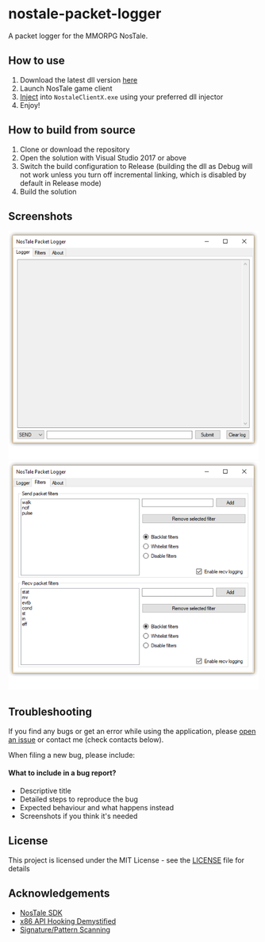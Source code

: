 # nostale-packet-logger
A packet logger for the MMORPG NosTale.

## How to use
1. Download the latest dll version [here](https://github.com/Gilgames000/nostale-packet-logger/releases)
2. Launch NosTale game client
3. [Inject](https://www.google.com/search?q=how+to+inject+a+dll) into `NostaleClientX.exe`
using your preferred dll injector
4. Enjoy!

## How to build from source
1. Clone or download the repository
2. Open the solution with Visual Studio 2017 or above
3. Switch the build configuration to Release (building the dll as Debug will not work
unless you turn off  incremental linking, which is disabled by default in Release mode)
4. Build the solution

## Screenshots
![](screenshots/logger.png)
![](screenshots/filters.png)

## Troubleshooting
If you find any bugs or get an error while using the application, please
[open an issue](https://github.com/Gilgames000/nostale-packet-logger/issues)
or contact me (check contacts below).  

When filing a new bug, please include:

#### What to include in a bug report?
- Descriptive title
- Detailed steps to reproduce the bug
- Expected behaviour and what happens instead
- Screenshots if you think it's needed

## License
This project is licensed under the MIT License - see the [LICENSE](https://github.com/Gilgames000/nostale-packet-logger/blob/master/LICENSE) file for details

## Acknowledgements
- [NosTale SDK](http://atom0s.com/forums/viewtopic.php?f=21&t=151)
- [x86 API Hooking Demystified](http://jbremer.org/x86-api-hooking-demystified/)
- [Signature/Pattern Scanning](https://wiki.alliedmods.net/Signature_Scanning)

